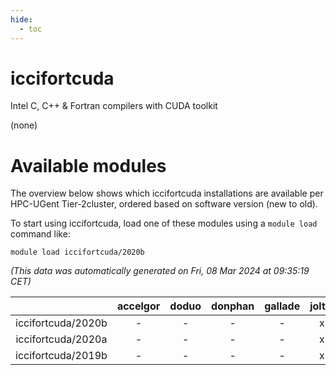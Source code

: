 ```yaml
---
hide:
  - toc
---
```


iccifortcuda
============


Intel C, C++ & Fortran compilers with CUDA toolkit

(none)
# Available modules


The overview below shows which iccifortcuda installations are available per HPC-UGent Tier-2cluster, ordered based on software version (new to old).

To start using iccifortcuda, load one of these modules using a `module load` command like:

```shell
module load iccifortcuda/2020b
```

*(This data was automatically generated on Fri, 08 Mar 2024 at 09:35:19 CET)*  

| |accelgor|doduo|donphan|gallade|joltik|skitty|
| :---: | :---: | :---: | :---: | :---: | :---: | :---: |
|iccifortcuda/2020b|-|-|-|-|x|-|
|iccifortcuda/2020a|-|-|-|-|x|-|
|iccifortcuda/2019b|-|-|-|-|x|-|

